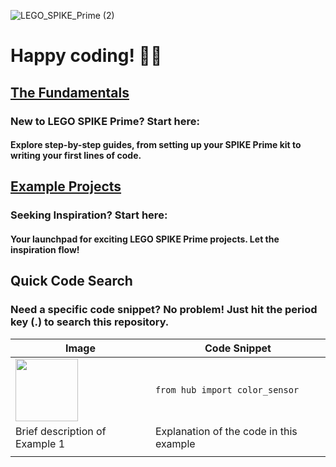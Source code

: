 ![LEGO_SPIKE_Prime (2)](https://github.com/tconey01/legospikeprime-repo/assets/119706185/57541aa3-a0eb-41f1-a89f-007c188684f1)

# Happy coding! 🚀🔧

## [The Fundamentals](TheFundamentals)
### New to LEGO SPIKE Prime? Start here:
#### Explore step-by-step guides, from setting up your SPIKE Prime kit to writing your first lines of code.

## [Example Projects](ExampleProjects)
### Seeking Inspiration? Start here:
#### Your launchpad for exciting LEGO SPIKE Prime projects. Let the inspiration flow!

## **Quick Code Search**
### Need a specific code snippet? No problem! Just hit the period key (.) to search this repository.


| Image                           | Code Snippet                           |
|---------------------------------|----------------------------------------|
| <img src="https://github.com/tconey01/legospikeprime-repo/assets/119706185/c7753d20-8fa2-426f-b74f-a9d7996381a7" width="100" height="100"> |  `from hub import color_sensor`              |
| Brief description of Example 1              | Explanation of the code in this example |
|                                             |                                         |

